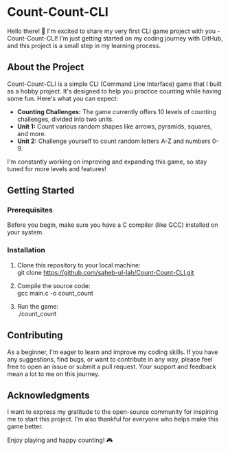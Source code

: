 # Count-Count-CLI

Hello there! 👋 I'm excited to share my very first CLI game project with you - Count-Count-CLI! I'm just getting started on my coding journey with GitHub, and this project is a small step in my learning process.

## About the Project

Count-Count-CLI is a simple CLI (Command Line Interface) game that I built as a hobby project. It's designed to help you practice counting while having some fun. Here's what you can expect:

- **Counting Challenges:** The game currently offers 10 levels of counting challenges, divided into two units.
- **Unit 1:** Count various random shapes like arrows, pyramids, squares, and more.
- **Unit 2:** Challenge yourself to count random letters A-Z and numbers 0-9.

I'm constantly working on improving and expanding this game, so stay tuned for more levels and features!

## Getting Started

### Prerequisites

Before you begin, make sure you have a C compiler (like GCC) installed on your system.

### Installation

1. Clone this repository to your local machine:<br>
git clone https://github.com/saheb-ul-lah/Count-Count-CLI.git

2. Compile the source code:<br>
gcc main.c -o count_count


3. Run the game:<br>
./count_count


## Contributing

As a beginner, I'm eager to learn and improve my coding skills. If you have any suggestions, find bugs, or want to contribute in any way, please feel free to open an issue or submit a pull request. Your support and feedback mean a lot to me on this journey.

## Acknowledgments

I want to express my gratitude to the open-source community for inspiring me to start this project. I'm also thankful for everyone who helps make this game better.

Enjoy playing and happy counting! 🎮


